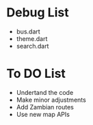 # Debug List

* bus.dart
* theme.dart
* search.dart

# To DO List
* Undertand the code
* Make minor adjustments
* Add Zambian routes
* Use new map APIs
